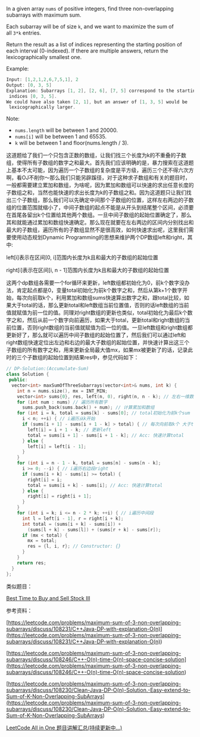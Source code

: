 In a given array `nums` of positive integers, find three non-overlapping subarrays with maximum sum.

Each subarray will be of size `k`, and we want to maximize the sum of all `3*k` entries.

Return the result as a list of indices representing the starting position of each interval (0-indexed). If there are multiple answers, return the lexicographically smallest one.

Example:

```cpp
Input: [1,2,1,2,6,7,5,1], 2
Output: [0, 3, 5]
Explanation: Subarrays [1, 2], [2, 6], [7, 5] correspond to the starting
 indices [0, 3, 5].
We could have also taken [2, 1], but an answer of [1, 3, 5] would be
 lexicographically larger.
```

Note:

- `nums.length` will be between 1 and 20000.
- `nums[i]` will be between 1 and 65535.
- `k` will be between 1 and floor(nums.length / 3).

这道题给了我们一个只包含正数的数组，让我们找三个长度为k的不重叠的子数组，使得所有子数组的数字之和最大。首先我们应该明确的是，暴力搜索在这道题上基本不太可能，因为遍历一个子数组的复杂度是平方级，遍历三个还不得六次方啊，看OJ不削你～那么我们只能另辟蹊径，对于这种求子数组和有关的题目时，一般都需要建立累加和数组，为啥呢，因为累加和数组可以快速的求出任意长度的子数组之和，当然也能快速的求出长度为k的子数组之和。因为这道题只让我们找出三个子数组，那么我们可以先确定中间那个子数组的位置，这样左右两边的子数组的位置范围就缩小了，中间子数组的起点不能是从开头到结尾整个区间，必须要在首尾各留出k个位置给其他两个数组。一旦中间子数组的起始位置确定了，那么其和就能通过累加和数组快速确定。那么现在就要在左右两边的区间内分别找出和最大的子数组，遍历所有的子数组显然不是很高效，如何快速求出呢，这里我们需要使用动态规划Dynamic Programming的思想来维护两个DP数组left和right，其中:

left\[i\]表示在区间\[0, i\]范围内长度为k且和最大的子数组的起始位置

right\[i\]表示在区间\[i, n - 1\]范围内长度为k且和最大的子数组的起始位置

这两个dp数组各需要一个for循环来更新，left数组都初始化为0，前k个数字没办法，肯定起点都是0，变量total初始化为前k个数字之和，然后从第k+1个数字开始，每次向前取k个，利用累加和数组sums快速算出数字之和，跟total比较，如果大于total的话，那么更新total和left数组当前位置值，否则的话left数组的当前值就赋值为前一位的值。同理对right数组的更新也类似，total初始化为最后k个数字之和，然后从前一个数字向前遍历，如果大于total，更新total和right数组的当前位置，否则right数组的当前值就赋值为后一位的值。一旦left数组和right数组都更新好了，那么就可以遍历中间子数组的起始位置了，然后我们可以通过left和right数组快速定位出左边和右边的最大子数组的起始位置，并快速计算出这三个子数组的所有数字之和，用来更新全局最大值mx，如果mx被更新了的话，记录此时的三个子数组的起始位置到结果res中，参见代码如下：

```cpp
// DP-Solution:(Accumulate-Sum)
class Solution {
 public:
  vector<int> maxSumOfThreeSubarrays(vector<int>& nums, int k) {
    int n = nums.size(), mx = INT_MIN;
    vector<int> sums{0}, res, left(n, 0), right(n, n - k); // 左右一维数组
    for (int num : nums) // 遍历所有数字
      sums.push_back(sums.back() + num); // 计算累加和数组
    for (int i = k, total = sums[k] - sums[0]; // total初始化为前k个sum
      i < n; ++i) { // i遍历从k开始
      if (sums[i + 1] - sums[i + 1 - k] > total) { // 每次向前取k个 大于total
        left[i] = i + 1 - k; // 更新left
        total = sums[i + 1] - sums[i + 1 - k]; // Acc: 快速计算total
      } else {
        left[i] = left[i - 1];
      }
    }
    for (int i = n - 1 - k, total = sums[n] - sums[n - k];
      i >= 0; --i) { // i遍历右边段right
      if (sums[i + k] - sums[i] >= total) {
        right[i] = i;
        total = sums[i + k] - sums[i]; // Acc: 快速计算total
      } else {
        right[i] = right[i + 1];
      }
    }
    for (int i = k; i <= n - 2 * k; ++i) { // i遍历中间段
      int l = left[i - 1], r = right[i + k];
      int total = (sums[i + k] - sums[i]) +
        (sums[l + k] - sums[l]) + (sums[r + k] - sums[r]);
      if (mx < total) {
        mx = total;
        res = {l, i, r}; // Constructor: {}
      }
    }
    return res;
  }
};
```

类似题目：

[Best Time to Buy and Sell Stock III](http://www.cnblogs.com/grandyang/p/4281975.html)

参考资料：

[](<https://leetcode.com/problems/maximum-sum-of-3-non-overlapping-subarrays/discuss/108231/C++Java-DP-with-explanation-O(n)>)[https://leetcode.com/problems/maximum-sum-of-3-non-overlapping-subarrays/discuss/108231/C++Java-DP-with-explanation-O(n)](<https://leetcode.com/problems/maximum-sum-of-3-non-overlapping-subarrays/discuss/108231/C++Java-DP-with-explanation-O(n)>)

[](<https://leetcode.com/problems/maximum-sum-of-3-non-overlapping-subarrays/discuss/108246/C++-O(n)-time-O(n)-space-concise-solution>)[https://leetcode.com/problems/maximum-sum-of-3-non-overlapping-subarrays/discuss/108246/C++-O(n)-time-O(n)-space-concise-solution](<https://leetcode.com/problems/maximum-sum-of-3-non-overlapping-subarrays/discuss/108246/C++-O(n)-time-O(n)-space-concise-solution>)

[](<https://leetcode.com/problems/maximum-sum-of-3-non-overlapping-subarrays/discuss/108230/Clean-Java-DP-O(n)-Solution.-Easy-extend-to-Sum-of-K-Non-Overlapping-SubArrays>)[https://leetcode.com/problems/maximum-sum-of-3-non-overlapping-subarrays/discuss/108230/Clean-Java-DP-O(n)-Solution.-Easy-extend-to-Sum-of-K-Non-Overlapping-SubArrays](<https://leetcode.com/problems/maximum-sum-of-3-non-overlapping-subarrays/discuss/108230/Clean-Java-DP-O(n)-Solution.-Easy-extend-to-Sum-of-K-Non-Overlapping-SubArrays>)

[LeetCode All in One 题目讲解汇总(持续更新中...)](http://www.cnblogs.com/grandyang/p/4606334.html)
